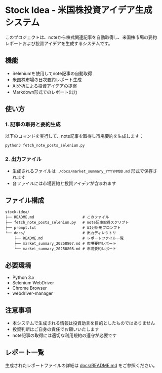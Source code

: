 # Stock Idea - 米国株投資アイデア生成システム

このプロジェクトは、noteから株式関連記事を自動取得し、米国株市場の要約レポートおよび投資アイデアを生成するシステムです。

## 機能

- Seleniumを使用してnote記事の自動取得
- 米国株市場の日次要約レポート生成
- AI分析による投資アイデアの提案
- Markdown形式でのレポート出力

## 使い方

### 1. 記事の取得と要約生成

以下のコマンドを実行して、note記事を取得し市場要約を生成します：

```bash
python3 fetch_note_posts_selenium.py
```

### 2. 出力ファイル

- 生成されるファイルは `./docs/market_summary_YYYYMMDD.md` 形式で保存されます
- 各ファイルには市場要約と投資アイデアが含まれます

## ファイル構成

```text
stock-idea/
├── README.md                      # このファイル
├── fetch_note_posts_selenium.py   # note記事取得スクリプト
├── prompt.txt                     # AI分析用プロンプト
└── docs/                          # 出力ディレクトリ
    ├── README.md                  # レポートファイル一覧
    ├── market_summary_20250807.md # 市場要約レポート
    └── market_summary_20250808.md # 市場要約レポート
```

## 必要環境

- Python 3.x
- Selenium WebDriver
- Chrome Browser
- webdriver-manager

## 注意事項

- 本システムで生成される情報は投資助言を目的としたものではありません
- 投資判断はご自身の責任でお願いいたします
- note記事の取得には適切な利用規約の遵守が必要です

## レポート一覧

生成されたレポートファイルの詳細は [docs/README.md](./docs/README.md) をご参照ください。